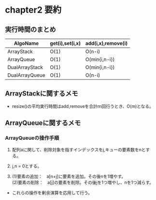 # chapter2 要約

## 実行時間のまとめ

|AlgoName|get(i),set(i,x)|add(i,x),remove(i)|
|--------|---------------|------------------|
|ArrayStack|O(1)|O(n-i)|
|ArrayQueue|O(1)|O(min{i,n-i})|
|DualArrayStack|O(1)|O(min{i,n-i})|
|DualArrayQueue|O(1)|O(n-i)|

## ArrayStackに関するメモ

- resize()の平均実行時間はadd,removeを合計ｍ回行うとき、O(m)となる。

## ArrayQueueに関するメモ

### ArrayQueueの操作手順

1. 配列aに関して、削除対象を指すインデックスをj,キューの要素数をnとする。

2. j,n = 0とする。

3. (1)要素の追加：　a[n+j]に要素を追加。その後nを1増やす。  
(2)要素の削除：　a[j]の要素を削除。その後jを1つ増やし、nを1つ減らす。

- これらの操作を剰余演算を応用して行う。
